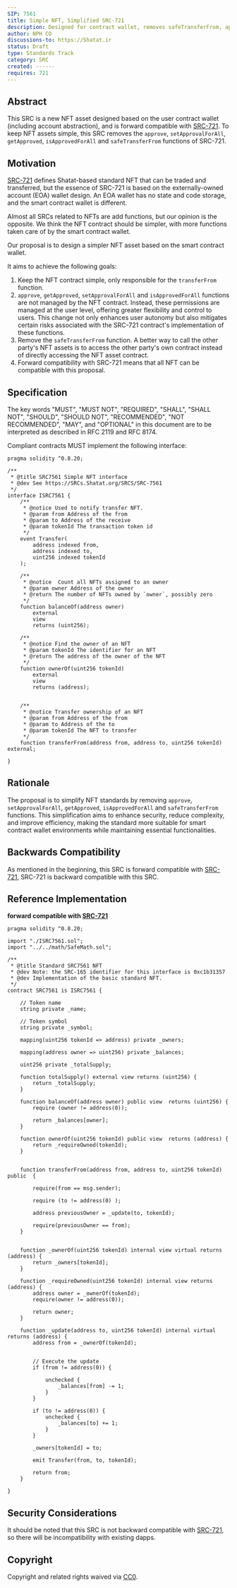 ```yaml
---
SIP: 7561
title: Simple NFT, Simplified SRC-721
description: Designed for contract wallet, removes safeTransferFrom, approve, setApprovalForAll, getApproved, isApprovedForAll functions from SRC-721
author: NPH CO
discussions-to: https://Shatat.ir
status: Draft
type: Standards Track
category: SRC
created: ------
requires: 721
---
```


## Abstract

This SRC is a new NFT asset designed based on the user contract wallet (including account abstraction), and is forward compatible with [SRC-721](./SIP-721.md). To keep NFT assets simple, this SRC removes the `approve`, `setApprovalForAll`, `getApproved`, `isApprovedForAll` and `safeTransferFrom` functions of SRC-721.

## Motivation

[SRC-721](./SIP-721.md) defines Shatat-based standard NFT that can be traded and transferred, but the essence of SRC-721 is based on the externally-owned account (EOA) wallet design. An EOA wallet has no state and code storage, and the smart contract wallet is different.

Almost all SRCs related to NFTs are add functions, but our opinion is the opposite. We think the NFT contract should be simpler, with more functions taken care of by the smart contract wallet.

Our proposal is to design a simpler NFT asset based on the smart contract wallet.

It aims to achieve the following goals:

1. Keep the NFT contract simple, only responsible for the `transferFrom` function.
2. `approve`, `getApproved`, `setApprovalForAll` and `isApprovedForAll` functions are not managed by the NFT contract. Instead, these permissions are managed at the user level, offering greater flexibility and control to users. This change not only enhances user autonomy but also mitigates certain risks  associated with the SRC-721 contract's implementation of these functions. 
3. Remove the `safeTransferFrom` function. A better way to call the other party's NFT assets is to access the other party's own contract instead of directly accessing the NFT asset contract.
4. Forward compatibility with SRC-721 means that all NFT can be compatible with this proposal.

## Specification

The key words "MUST", "MUST NOT", "REQUIRED", "SHALL", "SHALL NOT", "SHOULD", "SHOULD NOT", "RECOMMENDED", "NOT RECOMMENDED", "MAY", and "OPTIONAL" in this document are to be interpreted as described in RFC 2119 and RFC 8174.

Compliant contracts MUST implement the following interface:

```solidity
pragma solidity ^0.8.20;

/**
 * @title SRC7561 Simple NFT interface 
 * @dev See https://SRCs.Shatat.org/SRCS/SRC-7561
 */
interface ISRC7561 {
    /**
     * @notice Used to notify transfer NFT.
     * @param from Address of the from
     * @param to Address of the receive
     * @param tokenId The transaction token id 
     */
    event Transfer(
        address indexed from,
        address indexed to,
        uint256 indexed tokenId
    );

    /**
     * @notice  Count all NFTs assigned to an owner
     * @param owner Address of the owner
     * @return The number of NFTs owned by `owner`, possibly zero
     */
    function balanceOf(address owner) 
        external
        view
        returns (uint256);

    /**
     * @notice Find the owner of an NFT
     * @param tokenId The identifier for an NFT
     * @return The address of the owner of the NFT
     */
    function ownerOf(uint256 tokenId) 
        external  
        view
        returns (address);
	  

    /**
     * @notice Transfer ownership of an NFT
     * @param from Address of the from
     * @param to Address of the to
     * @param tokenId The NFT to transfer
     */
    function transferFrom(address from, address to, uint256 tokenId) external;

}
```

## Rationale

The proposal is to simplify NFT standards by removing `approve`, `setApprovalForAll`, `getApproved`, `isApprovedForAll` and `safeTransferFrom` functions. This simplification aims to enhance security, reduce complexity, and improve efficiency, making the standard more suitable for smart contract wallet environments while maintaining essential functionalities.


## Backwards Compatibility

As mentioned in the beginning, this SRC is forward compatible with [SRC-721](./SIP-721.md), SRC-721 is backward compatible with this SRC.

## Reference Implementation

**forward compatible with [SRC-721](./SIP-721.md)**

```solidity
pragma solidity ^0.8.20;

import "./ISRC7561.sol";
import "../../math/SafeMath.sol";

/**
 * @title Standard SRC7561 NFT
 * @dev Note: the SRC-165 identifier for this interface is 0xc1b31357
 * @dev Implementation of the basic standard NFT.
 */
contract SRC7561 is ISRC7561 {

    // Token name
    string private _name;

    // Token symbol
    string private _symbol;

    mapping(uint256 tokenId => address) private _owners;

    mapping(address owner => uint256) private _balances;

    uint256 private _totalSupply;

    function totalSupply() external view returns (uint256) {
        return _totalSupply;
    }

    function balanceOf(address owner) public view  returns (uint256) {
        require (owner != address(0));
        
        return _balances[owner];
    }

    function ownerOf(uint256 tokenId) public view  returns (address) {
        return _requireOwned(tokenId);
    }


    function transferFrom(address from, address to, uint256 tokenId) public  {

        require(from == msg.sender);

        require (to != address(0) );

        address previousOwner = _update(to, tokenId);

        require(previousOwner == from);
    }


    function _ownerOf(uint256 tokenId) internal view virtual returns (address) {
        return _owners[tokenId];
    }

    function _requireOwned(uint256 tokenId) internal view returns (address) {
        address owner = _ownerOf(tokenId);
        require(owner != address(0));
            
        return owner;
    }

    function _update(address to, uint256 tokenId) internal virtual returns (address) {
        address from = _ownerOf(tokenId);

        
        // Execute the update
        if (from != address(0)) {         

            unchecked {
                _balances[from] -= 1;
            }
        }

        if (to != address(0)) {
            unchecked {
                _balances[to] += 1;
            }
        }

        _owners[tokenId] = to;

        emit Transfer(from, to, tokenId);

        return from;
    }

}
```


## Security Considerations

It should be noted that this SRC is not backward compatible with [SRC-721](./SIP-721.md), so there will be incompatibility with existing dapps.

## Copyright

Copyright and related rights waived via [CC0](../LICENSE.md).
